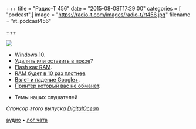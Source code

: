 +++
title = "Радио-Т 456"
date = "2015-08-08T17:29:00"
categories = [ "podcast",]
image = "https://radio-t.com/images/radio-t/rt456.jpg"
filename = "rt_podcast456"

+++

![](https://radio-t.com/images/radio-t/rt456.jpg)

* [Windows 10](http://www.theverge.com/2015/7/28/9045331/microsoft-windows-10-review).
* [Удалять или оставить в покое](http://liberatum.ru/exclusive/windows-10-license)?
* [Flash как RAM](http://www.theplatform.net/2015/08/05/flash-disruption-comes-to-server-main-memory/).
* [RAM будет в 10 раз плотнее](http://blog.jooq.org/2015/08/05/ram-is-the-new-ssd/).
* [Взлет и падение Google+](http://mashable.com/2015/08/02/google-plus-history/).
* [Принтер который вас не обманет](http://www.wired.com/2015/08/epson-printer-no-cartridge/).
- Темы наших слушателей

_Спонсор этого выпуска [DigitalOcean](https://www.digitalocean.com)_

[аудио](https://cdn.radio-t.com/rt_podcast456.mp3) • [лог чата](http://chat.radio-t.com/logs/radio-t-456.html)
<audio src="https://cdn.radio-t.com/rt_podcast456.mp3" preload="none"></audio>
